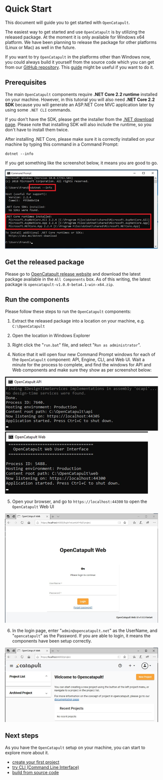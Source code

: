 # Quick Start

This document will guide you to get started with `OpenCatapult`.

The easiest way to get started and use `OpenCatapult` is by utilizing the released package. At the moment it is only available for Windows x64 platform. We have been planning to release the package for other platforms (Linux or Mac) as well in the future.

If you want to try `OpenCatapult` in the platforms other than Windows now, you could always build it yourself from the source code which you can get from our [GitHub repository](https://github.com/Polyrific-Inc/OpenCatapult). This [guide](../dev-guides/build-code.md) might be useful if you want to do it.

## Prerequisites

The main `OpenCatapult` components require **.NET Core 2.2 runtime** installed on your machine. However, in this tutorial you will also need **.NET Core 2.2 SDK** because you will generate an ASP.NET Core MVC application later by using some `.NET CLI` commands.

If you don't have the SDK, please get the installer from the [.NET download page](https://dotnet.microsoft.com/download). Please note that installing SDK will also include the runtime, so you don't have to install them twice.

After installing .NET Core, please make sure it is correctly installed on your machine by typing this command in a Command Prompt:

```
dotnet --info
```

If you get something like the screenshot below, it means you are good to go.

![dotnet info](../img/dotnet_info.jpg)

## Get the released package

Please go to [OpenCatapult release website](https://releases.opencatapult.net) and download the latest package available in the `All Components` box. As of this writing, the latest package is `opencatapult-v1.0.0-beta4.1-win-x64.zip`.

## Run the components

Please follow these steps to run the `OpenCatapult` components:

1) Extract the released package into a location on your machine, e.g. `C:\OpenCatapult`

2) Open the location in Windows Explorer

3) Right click the "`run.bat`" file, and select "`Run as administrator`".

4) Notice that it will open four new Command Prompt windows for each of the `OpenCatapult` component: API, Engine, CLI, and Web UI. Wait a minute for the process to complete, and find the windows for API and Web components and make sure they show as per screenshot below:

![Run API](../img/run_ocapi.jpg)
![Run Web](../img/run_ocweb.jpg)

5) Open your browser, and go to `https://localhost:44300` to open the `OpenCatapult` Web UI

![Browse Web](../img/browser_web.jpg)

6) In the login page, enter "`admin@opencatapult.net`" as the UserName, and "`opencatapult`" as the Password. If you are able to login, it means the components have been setup correctly.

![Welcome](../img/welcome.jpg)

## Next steps

As you have the `OpenCatapult` setup on your machine, you can start to explore more about it.

- [create your first project](../user-guides/create-first-project-web.md)
- [try CLI (Command Line Interface)](../user-guides/data-models.md)
- [build from source code](../dev-guides/build-code.md)